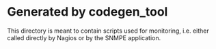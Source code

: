 # Generated by codegen_tool

This directory is meant to contain scripts used for monitoring, i.e. either called directly by Nagios or by the SNMPE application.
